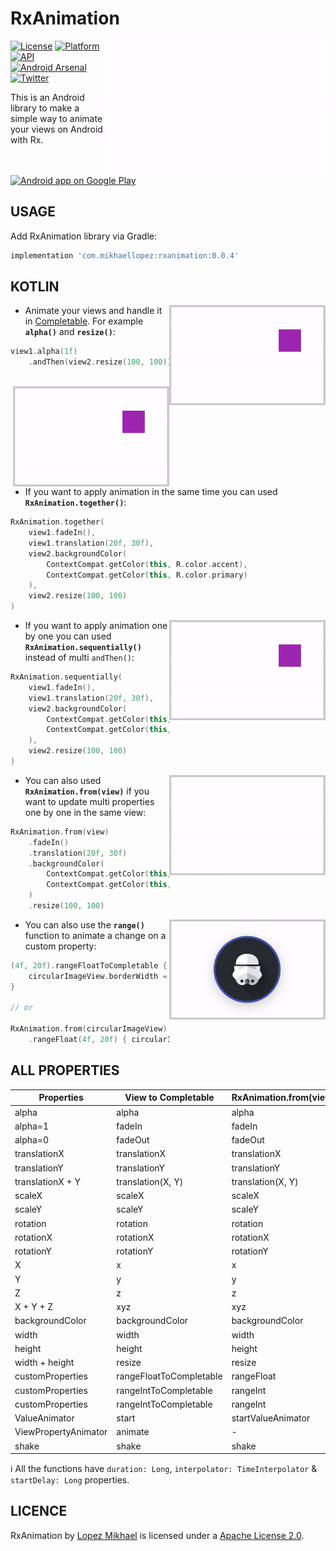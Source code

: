 RxAnimation
=================

<img src="/preview/preview.gif" alt="preview" title="preview" width="350" height="215,25" align="right" />

[![License](https://img.shields.io/badge/License-Apache%202.0-blue.svg)](https://opensource.org/licenses/Apache-2.0)
[![Platform](https://img.shields.io/badge/platform-android-green.svg)](http://developer.android.com/index.html)
[![API](https://img.shields.io/badge/API-16%2B-brightgreen.svg?style=flat)](https://android-arsenal.com/api?level=16)
<br>
[![Android Arsenal](https://img.shields.io/badge/Android%20Arsenal-RxAnimation-lightgrey.svg?style=flat)](https://android-arsenal.com/details/1/7736)
[![Twitter](https://img.shields.io/badge/Twitter-@LopezMikhael-blue.svg?style=flat)](http://twitter.com/lopezmikhael)

This is an Android library to make a simple way to animate your views on Android with Rx.

<a href="https://play.google.com/store/apps/details?id=com.mikhaellopez.lopspower">
  <img alt="Android app on Google Play" src="https://developer.android.com/images/brand/en_app_rgb_wo_45.png" />
</a>

USAGE
-----

Add RxAnimation library via Gradle:

```groovy
implementation 'com.mikhaellopez:rxanimation:0.0.4'
```

KOTLIN
-----

<img src="/preview/0.gif" alt="sample" title="sample" width="250" height="160" align="right" />

- Animate your views and handle it in [Completable](http://reactivex.io/RxJava/2.x/javadoc/io/reactivex/Completable.html). For example **`alpha()`** and **`resize()`**:

```kotlin
view1.alpha(1f)
    .andThen(view2.resize(100, 100))
```

<br/>

<img src="/preview/1.gif" alt="sample" title="sample" width="250" height="160" align="right" />

- If you want to apply animation in the same time you can used **`RxAnimation.together()`**:

```kotlin
RxAnimation.together(
    view1.fadeIn(),
    view1.translation(20f, 30f),
    view2.backgroundColor(
        ContextCompat.getColor(this, R.color.accent),
        ContextCompat.getColor(this, R.color.primary)
    ),
    view2.resize(100, 100)
)
```

<img src="/preview/2.gif" alt="sample" title="sample" width="250" height="160" align="right" />

- If you want to apply animation one by one you can used **`RxAnimation.sequentially()`** instead of multi `andThen()`:

```kotlin
RxAnimation.sequentially(
    view1.fadeIn(),
    view1.translation(20f, 30f),
    view2.backgroundColor(
        ContextCompat.getColor(this, R.color.accent),
        ContextCompat.getColor(this, R.color.primary)
    ),
    view2.resize(100, 100)
)
```

<img src="/preview/3.gif" alt="sample" title="sample" width="250" height="160" align="right" />

- You can also used **`RxAnimation.from(view)`** if you want to update multi properties one by one in the same view:

```kotlin
RxAnimation.from(view)
    .fadeIn()
    .translation(20f, 30f)
    .backgroundColor(
        ContextCompat.getColor(this, R.color.accent),
        ContextCompat.getColor(this, R.color.primary)
    )
    .resize(100, 100)
```

<img src="/preview/4.gif" alt="sample" title="sample" width="250" height="160" align="right" />

- You can also use the **`range()`** function to animate a change on a custom property:

```kotlin
(4f, 20f).rangeFloatToCompletable { 
    circularImageView.borderWidth = it 
}

// or

RxAnimation.from(circularImageView)
    .rangeFloat(4f, 20f) { circularImageView.borderWidth = it }
```


ALL PROPERTIES
-----

Properties | View to Completable | RxAnimation.from(view)
------------ | ------------ | -------------
alpha | alpha | alpha
alpha=1 | fadeIn | fadeIn
alpha=0 | fadeOut | fadeOut
translationX | translationX | translationX
translationY | translationY | translationY
translationX + Y | translation(X, Y) | translation(X, Y)
scaleX | scaleX | scaleX
scaleY | scaleY | scaleY
rotation | rotation | rotation
rotationX | rotationX | rotationX
rotationY | rotationY | rotationY
X | x | x
Y | y | y
Z | z | z
X + Y + Z | xyz | xyz
backgroundColor | backgroundColor | backgroundColor
width | width | width
height | height | height
width + height | resize | resize
customProperties | rangeFloatToCompletable | rangeFloat
customProperties | rangeIntToCompletable | rangeInt
customProperties | rangeIntToCompletable | rangeInt
ValueAnimator | start | startValueAnimator
ViewPropertyAnimator | animate | -
shake | shake | shake

:information_source: All the functions have `duration: Long`, `interpolator: TimeInterpolator` & `startDelay: Long` properties.

LICENCE
-----

RxAnimation by [Lopez Mikhael](http://mikhaellopez.com/) is licensed under a [Apache License 2.0](http://www.apache.org/licenses/LICENSE-2.0).
